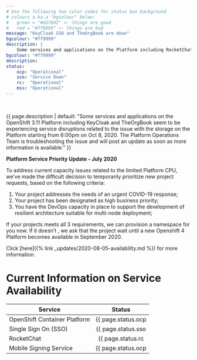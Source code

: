 ```yaml
---
# Use the following two color codes for status box background
# colours a.ka.a "bgcolour" below: 
#   green = "#d2f8d2" <- things are good
#   red = "#ff9999" <- things are bad
message: "KeyCloak SSO and TheOrgBook are down"
bgcolour: "#ff9999"
description: |
    Some services and applications on the Platform including RocketChat and TheOrgBook seem to be experiencing service disruptions related to the issue with the storage on the Platform starting from 6:00pm on Oct 8, 2020. The Platform Operations Team is troubleshooting the issue and will post an update as soon as more information is available. 
bgcolour: "#ff9999"
description:
status:
    ocp: "Operational"
    sso: "Service Down"
    rc:  "Operational"
    mss: "Operational"
---
```

<br />

{{ page.description | default: "Some services and applications on the OpenShift 3.11 Platform including KeyCloak and TheOrgBook seem to be experiencing service disruptions related to the issue with the storage on the Platform starting from 6:00pm on Oct 8, 2020. The Platform Operations Team is troubleshooting the issue and will post an update as soon as more information is available." }} 

<b>Platform Service Priority Update - July 2020</b>

To address current capacity issues related to the limited Platform CPU, we’ve made the difficult decision to temporarily prioritize new project requests, based on the following criteria:

1. Your project addresses the needs of an urgent COVID-19 response;
2. Your project has been designated as high business priority;
3. You have the DevOps capacity in place to support the development of resilient architecture suitable for multi-node deployment;

If your projects meets all 3 requirements, we can provision a namespace for you now. If it doesn’t , we ask that the project wait until a new Openshift 4 Platform becomes available in September 2020.

Click [here]({% link _updates/2020-08-05-availability.md %}) for more information.  

# Current Information on Service Availability

| Service                      | Status                                      |
| ---------------------------- |:-------------------------------------------:| 
| OpenShift Container Platform | {{ page.status.ocp | default: "Unknown" }}  |
| Single Sign On (SSO)         | {{ page.status.sso | default: "Unknown" }}  |
| RocketChat                   | {{ page.status.rc | default: "Unknown" }}   |
| Mobile Signing Service       | {{ page.status.ocp | default: "Unknown" }}  |

